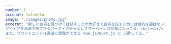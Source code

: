 ```yaml
---
number: 1
account: lulzneko
image: "./images/photo.jpg"
excerpt: "新しい技術を見つけては試すことが大好きで技術を試すためには目的を選ばない、IT好きで葉巻好き酒好きなだけの猫。<br/><br/>
アイデアを高速で形できるアーキテクチャとしてサーバーレスが気に入ってる。<br/><br/>
また、フロントエンドは高速に開発ができる Vue.js/Nuxt.js に 心酔してる。"
---
```

